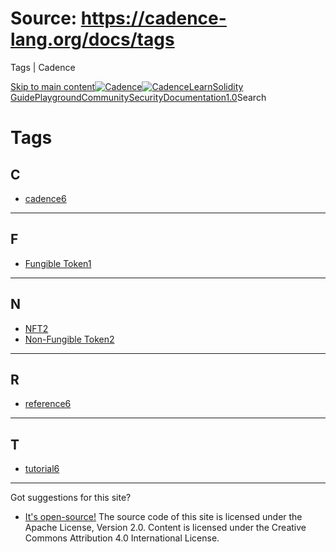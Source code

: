 # Source: https://cadence-lang.org/docs/tags




Tags | Cadence




[Skip to main content](#__docusaurus_skipToContent_fallback)[![Cadence](/img/logo.svg)![Cadence](/img/logo.svg)](/)[Learn](/learn)[Solidity Guide](/docs/solidity-to-cadence)[Playground](https://play.flow.com/)[Community](/community)[Security](https://flow.com/flow-responsible-disclosure/)[Documentation](/docs/)[1.0](/docs/)Search
# Tags

## C[​](#C "Direct link to C")

* [cadence6](/docs/tags/cadence)

---

## F[​](#F "Direct link to F")

* [Fungible Token1](/docs/tags/fungible-token)

---

## N[​](#N "Direct link to N")

* [NFT2](/docs/tags/nft)
* [Non-Fungible Token2](/docs/tags/non-fungible-token)

---

## R[​](#R "Direct link to R")

* [reference6](/docs/tags/reference)

---

## T[​](#T "Direct link to T")

* [tutorial6](/docs/tags/tutorial)

---

Got suggestions for this site? 

* [It's open-source!](https://github.com/onflow/cadence-lang.org)
The source code of this site is licensed under the Apache License, Version 2.0.
Content is licensed under the Creative Commons Attribution 4.0 International License.

